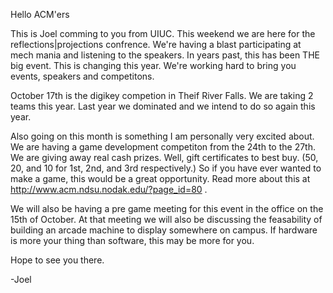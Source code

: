 Hello ACM'ers

This is Joel comming to you from UIUC. This weekend we are here for the reflections|projections confrence. We're having a blast participating at mech mania and listening to the speakers. In years past, this has been THE big event. This is changing this year. We're working hard to bring you events, speakers and competitons.

October 17th is the digikey competion in Theif River Falls. We are taking 2 teams this year. Last year we dominated and we intend to do so again this year.

Also going on this month is something I am personally very excited about. We are having a game development competiton from the 24th to the 27th. We are giving away real cash prizes. Well, gift certificates to best buy. (50, 20, and 10 for 1st, 2nd, and 3rd respectively.) So if you have ever wanted to make a game, this would be a great opportunity. Read more about this at <a title="Rulez n stuff" href="http://www.acm.ndsu.nodak.edu/?page_id=80">http://www.acm.ndsu.nodak.edu/?page_id=80</a> .

We will also be having a pre game meeting for this event in the office on the 15th of October. At that meeting we will also be discussing the feasability of building an arcade machine to display somewhere on campus. If hardware is more your thing than software, this may be more for you.

Hope to see you there.

-Joel